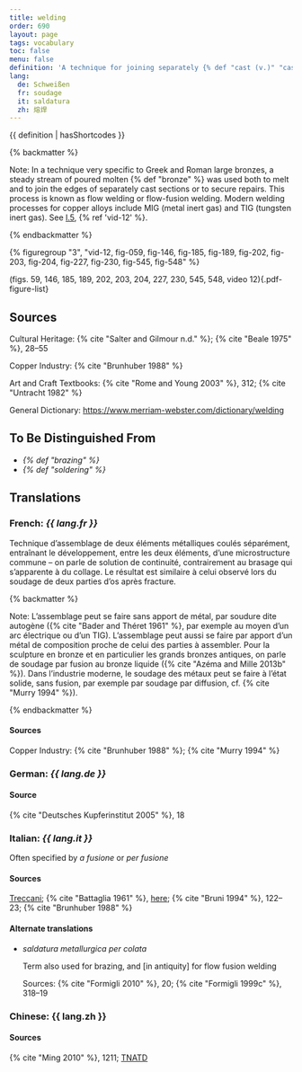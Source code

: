 ```yaml
---
title: welding
order: 690
layout: page
tags: vocabulary
toc: false
menu: false
definition: 'A technique for joining separately {% def "cast (v.)" "cast" %} parts using high temperatures resulting in partial melting of the parts. A filler metal is often applied.'
lang:
  de: Schweißen
  fr: soudage
  it: saldatura
  zh: 熔焊
---
```


{{ definition | hasShortcodes }}

{% backmatter %}

Note: In a technique very specific to Greek and Roman large bronzes, a steady stream of poured molten {% def "bronze" %} was used both to melt and to join the edges of separately cast sections or to secure repairs. This process is known as flow welding or flow-fusion welding. Modern welding processes for copper alloys include MIG (metal inert gas) and TIG (tungsten inert gas). See [I.5](/vol-1/5/), {% ref 'vid-12' %}.

{% endbackmatter %}

{% figuregroup "3", "vid-12, fig-059, fig-146, fig-185, fig-189, fig-202, fig-203, fig-204, fig-227, fig-230, fig-545, fig-548" %}

(figs. 59, 146, 185, 189, 202, 203, 204, 227, 230, 545, 548, video 12){.pdf-figure-list}

## Sources

Cultural Heritage: {% cite "Salter and Gilmour n.d." %}; {% cite "Beale 1975" %}, 28–55

Copper Industry: {% cite "Brunhuber 1988" %}

Art and Craft Textbooks: {% cite "Rome and Young 2003" %}, 312; {% cite "Untracht 1982" %}

General Dictionary: <https://www.merriam-webster.com/dictionary/welding>

## To Be Distinguished From

- *{% def "brazing" %}*
- *{% def "soldering" %}*

## Translations

<div class="accordion">

### **French**: *{{ lang.fr }}*

Technique d’assemblage de deux éléments métalliques coulés séparément, entraînant le développement, entre les deux éléments, d’une microstructure commune – on parle de solution de continuité, contrairement au brasage qui s’apparente à du collage. Le résultat est similaire à celui observé lors du soudage de deux parties d’os après fracture.

{% backmatter %}

Note: L’assemblage peut se faire sans apport de métal, par soudure dite autogène ({% cite "Bader and Théret 1961" %}, par exemple au moyen d’un arc électrique ou d’un TIG). L’assemblage peut aussi se faire par apport d’un métal de composition proche de celui des parties à assembler. Pour la sculpture en bronze et en particulier les grands bronzes antiques, on parle de soudage par fusion au bronze liquide ({% cite "Azéma and Mille 2013b" %}). Dans l’industrie moderne, le soudage des métaux peut se faire à l’état solide, sans fusion, par exemple par soudage par diffusion, cf. {% cite "Murry 1994" %}).

{% endbackmatter %}

#### Sources

Copper Industry: {% cite "Brunhuber 1988" %}; {% cite "Murry 1994" %}

### **German**: *{{ lang.de }}*

#### Source

{% cite "Deutsches Kupferinstitut 2005" %}, 18

### **Italian**: *{{ lang.it }}*

Often specified by *a fusione* or *per fusione*

#### Sources

[Treccani](https://www.treccani.it/vocabolario/saldatura/); {% cite "Battaglia 1961" %}, [here](http://www.gdli.it/pdf_viewer/Scripts/pdf.js/web/viewer.asp?file=/PDF/GDLI17/GDLI_17_ocr_395.pdf&parola=saldatura); {% cite "Bruni 1994" %}, 122–23; {% cite "Brunhuber 1988" %}

#### Alternate translations

- *saldatura metallurgica per colata*

    Term also used for brazing, and [in antiquity] for flow fusion welding
    
    Sources: {% cite "Formigli 2010" %}, 20; {% cite "Formigli 1999c" %}, 318–19

### **Chinese**: {{ lang.zh }}

#### Sources

{% cite "Ming 2010" %}, 1211; [TNATD](https://terms.naer.edu.tw/detail/633942/?index=4)

</div>
